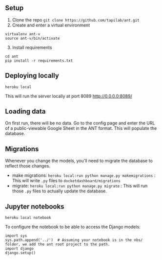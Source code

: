 ## Setup

1. Clone the repo
`git clone https://github.com/tapilab/ant.git`
2. Create and enter a virtual environment
```
virtualenv ant-v
source ant-v/bin/activate
```
3. Install requirements
```
cd ant
pip install -r requirements.txt
```

## Deploying locally

```
heroku local
```

This will run the server locally at port 8089 http://0.0.0.0:8089/

## Loading data

On first run, there will be no data. Go to the config page and enter the URL of a public-viewable Google Sheet in the ANT format. This will populate the database.

## Migrations

Whenever you change the models, you'll need to migrate the database to reflect those changes.

- make migrations: `heroku local:run python manage.py makemigrations` : This will write `.py` files to `docketdashboard/migrations`
- migrate: `heroku local:run python manage.py migrate` : This will run those `.py` files to actually update the database.



## Jupyter notebooks

`heroku local notebook`

To configure the notebook to be able to access the Django models:

```
import sys
sys.path.append('../')  # Assuming your notebook is in the nbs/ folder, we add the ant root project to the path.
import django
django.setup()
```


